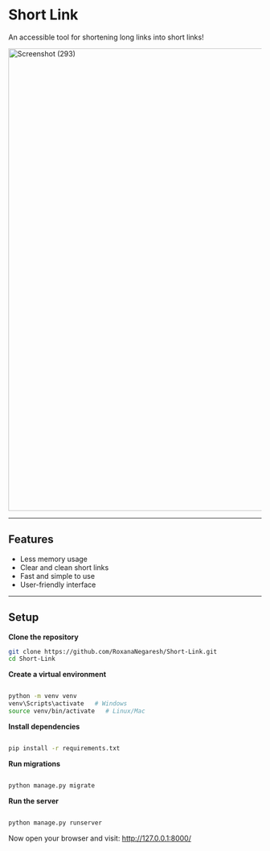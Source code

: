 #  Short Link  

An accessible tool for shortening long links into short links!  

<img width="1653" height="919" alt="Screenshot (293)" src="https://github.com/user-attachments/assets/4cab762e-839d-4dfe-8724-34c4ffe48d39" />

---

##  Features
- Less memory usage  
- Clear and clean short links  
- Fast and simple to use  
- User-friendly interface  

---

##  Setup

 **Clone the repository**  
```bash
git clone https://github.com/RoxanaNegaresh/Short-Link.git
cd Short-Link
```
**Create a virtual environment**
```bash

python -m venv venv
venv\Scripts\activate   # Windows
source venv/bin/activate   # Linux/Mac
```
**Install dependencies**
```bash

pip install -r requirements.txt
```
**Run migrations**
```bash

python manage.py migrate
```
**Run the server**
```bash

python manage.py runserver
```
Now open your browser and visit:
 http://127.0.0.1:8000/


